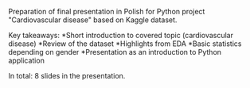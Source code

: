 Preparation of final presentation in Polish for Python project "Cardiovascular disease" based on Kaggle dataset.  

Key takeaways:
*Short introduction to covered topic (cardiovascular disease)
*Review of the dataset
*Highlights from EDA
*Basic statistics depending on gender
*Presentation as an introduction to Python application 

In total: 8 slides in the presentation.